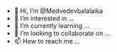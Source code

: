 - 👋 Hi, I’m @Medvedevbalalaika
- 👀 I’m interested in ...
- 🌱 I’m currently learning ...
- 💞️ I’m looking to collaborate on ...
- 📫 How to reach me ...

<!---
Medvedevbalalaika/Medvedevbalalaika is a ✨ special ✨ repository because its `README.md` (this file) appears on your GitHub profile.
You can click the Preview link to take a look at your changes.
--->
